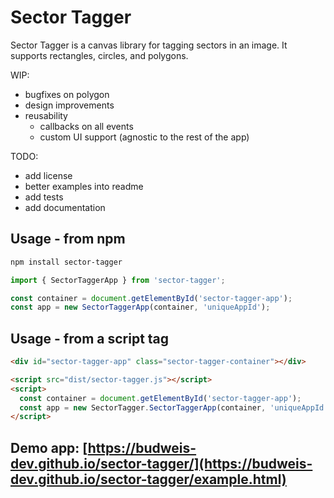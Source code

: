 # Sector Tagger

Sector Tagger is a canvas library for tagging sectors in an image. It supports rectangles, circles, and polygons.

WIP:
* bugfixes on polygon
* design improvements
* reusability
    * callbacks on all events
    * custom UI support (agnostic to the rest of the app)

TODO:
* add license
* better examples into readme
* add tests
* add documentation


## Usage - from npm

```bash
npm install sector-tagger
```

```js
import { SectorTaggerApp } from 'sector-tagger';

const container = document.getElementById('sector-tagger-app');
const app = new SectorTaggerApp(container, 'uniqueAppId');
```


## Usage - from a script tag

```html
<div id="sector-tagger-app" class="sector-tagger-container"></div>

<script src="dist/sector-tagger.js"></script>
<script>
  const container = document.getElementById('sector-tagger-app');
  const app = new SectorTagger.SectorTaggerApp(container, 'uniqueAppId');
</script>
```


## Demo app: [https://budweis-dev.github.io/sector-tagger/](https://budweis-dev.github.io/sector-tagger/example.html)
